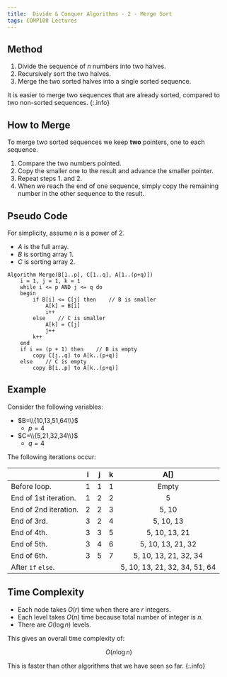 ```yaml
---
title:  Divide & Conquer Algorithms - 2 - Merge Sort
tags: COMP108 Lectures
---
```

## Method

1. Divide the sequence of $n$ numbers into two halves.
1. Recursively sort the two halves.
1. Merge the two sorted halves into a single sorted sequence.

It is easier to merge two sequences that are already sorted, compared to two non-sorted sequences.
{:.info}

## How to Merge
To merge two sorted sequences we keep **two** pointers, one to each sequence.

1. Compare the two numbers pointed.
1. Copy the smaller one to the result and advance the smaller pointer.
1. Repeat steps 1. and 2.
1. When we reach the end of one sequence, simply copy the remaining number in the other sequence to the result.

## Pseudo Code
For simplicity, assume $n$ is a power of 2.

* $A$ is the full array.
* $B$ is sorting array 1.
* $C$ is sorting array 2.

```
Algorithm Merge(B[1..p], C[1..q], A[1..(p+q)])
	i = 1, j = 1, k = 1
	while i <= p AND j <= q do
	begin
		if B[i] <= C[j] then	// B is smaller
			A[k] = B[i]
			i++
		else	// C is smaller
			A[k] = C[j]
			j++
		k++
	end
	if i == (p + 1) then	// B is empty
		copy C[j..q] to A[k..(p+q)]
	else	// C is empty
		copy B[i..p] to A[k..(p+q)]
```

## Example
Consider the following variables:

* $B=\\{10,13,51,64\\}$
	* $p=4$
* $C=\\{5,21,32,34\\}$
	* $q=4$

The following iterations occur:

| | i | j | k | A[] |
| :-- | :-: | :-: | :-: | :-: |
| Before loop. | 1 | 1 | 1 | Empty |
| End of 1st iteration. | 1 | 2 | 2 | 5 |
| End of 2nd iteration. | 2 | 2 | 3 | 5, 10 |
| End of 3rd. | 3 | 2 | 4 | 5, 10, 13 |
| End of 4th. | 3 | 3 | 5 | 5, 10, 13, 21 |
| End of 5th. | 3 | 4 | 6 | 5, 10, 13, 21, 32 |
| End of 6th. | 3 | 5 | 7 | 5, 10, 13, 21, 32, 34 |
| After `if` `else`. |  |  |  | 5, 10, 13, 21, 32, 34, 51, 64 |

## Time Complexity

* Each node takes $O(r)$ time when there are $r$ integers.
* Each level takes $O(n)$ time because total number of integer is $n$.
* There are $O(\log n)$ levels.

This gives an overall time complexity of:

$$O(n\log n)$$

This is faster than other algorithms that we have seen so far.
{:.info}
